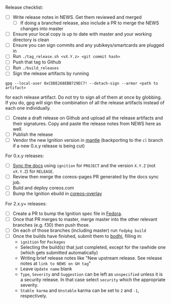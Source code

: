 Release checklist:
 - [ ] Write release notes in NEWS. Get them reviewed and merged
     - [ ] If doing a branched release, also include a PR to merge the NEWS changes into master
 - [ ] Ensure your local copy is up to date with master and your working directory is clean
 - [ ] Ensure you can sign commits and any yubikeys/smartcards are plugged in
 - [ ] Run `./tag_release.sh <vX.Y.z> <git commit hash>`
 - [ ] Push that tag to Github
 - [ ] Run `./build_releases`
 - [ ] Sign the release artifacts by running
```
gpg --local-user 0xCDDE268EBB729EC7! --detach-sign --armor <path to artifact>
```
for each release artifact. Do not try to sign all of them at once by globbing. If you do, gpg will sign the combination of all the release artifacts instead of each one individually.

 - [ ] Create a draft release on Github and upload all the release artifacts and their signatures. Copy and paste the release notes from NEWS here as well.
 - [ ] Publish the release
 - [ ] Vendor the new Ignition version in [mantle](https://github.com/coreos/mantle) (backporting to the `cl` branch if a new 0.x.y release is being cut)

For 0.x.y releases:
 - [ ] [Sync the docs](https://jenkins-container-linux.apps.ci.centos.org/job/os/job/sync-docs/build) using `ignition` for `PROJECT` and the version `X.Y.Z` (not `vX.Y.Z`) for `RELEASE`.
 - [ ] Review then merge the coreos-pages PR generated by the docs sync job.
 - [ ] Build and deploy coreos.com
 - [ ] Bump the Ignition ebuild in [coreos-overlay](https://github.com/coreos/coreos-overlay)

For 2.x.y+ releases:
 - [ ] Create a PR to bump the Ignition spec file in [Fedora](https://src.fedoraproject.org/rpms/ignition).
 - [ ] Once that PR merges to master, merge master into the other relevant branches (e.g. f30) then push those.
 - [ ] On each of those branches (including master) run `fedpkg build`
 - [ ] Once the builds have finished, submit them to [bodhi](https://bodhi.fedoraproject.org/updates/new), filling in:
   - `ignition` for `Packages`
   - Selecting the build(s) that just completed, except for the rawhide one (which gets submitted automatically)
   - Writing brief release notes like "New upstream release. See release notes at `link to NEWS on GH tag`"
   - Leave `Update name` blank
   - `Type`, `Severity` and `Suggestion` can be left as `unspecified` unless it is a security release. In that case select `security` which the appropriate severity.
   - `Stable karma` and `Unstable` karma can be set to `2` and `-1`, respectively.
